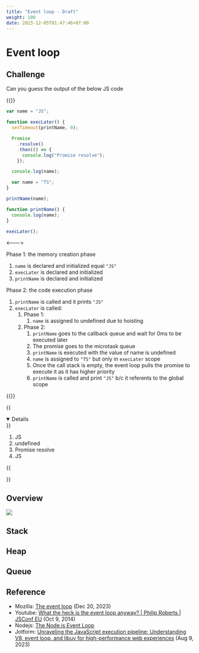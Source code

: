 ```yaml
---
title: "Event loop - Draft"
weight: 100
date: 2023-12-05T01:47:46+07:00
---
```


# Event loop

## Challenge

Can you guess the output of the below JS code

{{<columns>}}

<!-- prettier-ignore-start -->
```js
var name = "JS";

function execLater() {
  setTimeout(printName, 0);

  Promise
    .resolve()
    .then(() => {
      console.log("Promise resolve");
    });

  console.log(name);

  var name = "TS";
}

printName(name);

function printName() {
  console.log(name);
}

execLater();
```
<!-- prettier-ignore-end -->

<--->

Phase 1: the memory creation phase

1. `name` is declared and initialized equal `"JS"`
2. `execLater` is declared and initialized
3. `printName` is declared and initialized

Phase 2: the code execution phase

1. `printName` is called and it prints `"JS"`
2. `execLater` is called:
   1. Phase 1:
      1. `name` is assigned to undefined due to hoisting
   2. Phase 2:
      1. `printName` goes to the callback queue and wait for 0ms to be executed later
      2. The promise goes to the microtask queue
      3. `printName` is executed with the value of name is undefined
      4. `name` is assigned to `"TS"` but only in `execLater` scope
      5. Once the call stack is empty, the event loop pulls the promise to execute it as it has higher priority
      6. `printName` is called and print `"JS"` b/c it referents to the global scope

{{</columns>}}

{{<details title="The display order on the console" open=false >}}

1. JS
2. undefined
3. Promise resolve
4. JS

{{</details>}}

## Overview

![](/research/event_loop/execution_context.png)

## Stack

## Heap

## Queue

## Reference

- Mozilla: [The event loop](https://developer.mozilla.org/en-US/docs/Web/JavaScript/Event_loop) (Dec 20, 2023)
- Youtube: [What the heck is the event loop anyway? | Philip Roberts | JSConf EU](https://www.youtube.com/watch?v=8aGhZQkoFbQ) (Oct 9, 2014)
- Nodejs: [The Node.js Event Loop](https://nodejs.org/en/learn/asynchronous-work/event-loop-timers-and-nexttick)
- Jotform: [Unraveling the JavaScript execution pipeline: Understanding V8, event loop, and libuv for high-performance web experiences](https://tech.jotform.com/unraveling-the-javascript-execution-pipeline-understanding-v8-event-loop-and-libuv-for-4da6789fcfc2) (Aug 9, 2023)
